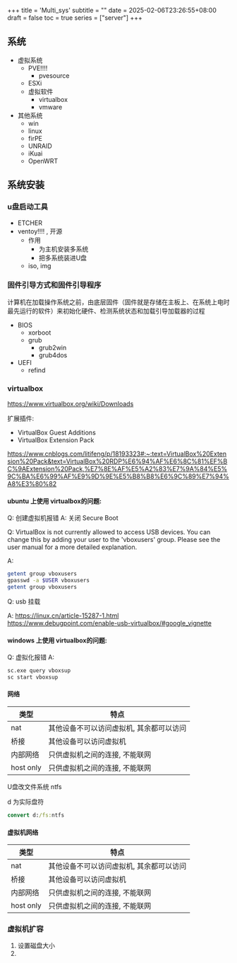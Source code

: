 +++
title = 'Multi_sys'
subtitle = ""
date = 2025-02-06T23:26:55+08:00
draft = false
toc = true
series = ["server"]
+++

## 系统

- 虚拟系统
  - PVE!!!!
    - pvesource
  - ESXi
  - 虚拟软件
    - virtualbox
    - vmware
- 其他系统
  - win
  - linux
  - firPE
  - UNRAID
  - iKuai
  - OpenWRT


## 系统安装

### u盘启动工具

- ETCHER
- ventoy!!!! , 开源
  - 作用
    - 为主机安装多系统
    - 把多系统装进U盘
  - iso, img


### 固件引导方式和固件引导程序

计算机在加载操作系统之前，由底层固件（固件就是存储在主板上、在系统上电时最先运行的软件）来初始化硬件、检测系统状态和加载引导加载器的过程

- BIOS
  - xorboot
  - grub
    - grub2win
    - grub4dos
- UEFI
  - refind


### virtualbox

<https://www.virtualbox.org/wiki/Downloads>

扩展插件:
- VirtualBox Guest Additions
- VirtualBox Extension Pack

<https://www.cnblogs.com/litifeng/p/18193323#:~:text=VirtualBox%20Extension%20Pack&text=VirtualBox%20RDP%E6%94%AF%E6%8C%81%EF%BC%9AExtension%20Pack,%E7%8E%AF%E5%A2%83%E7%9A%84%E5%9C%BA%E6%99%AF%E9%9D%9E%E5%B8%B8%E6%9C%89%E7%94%A8%E3%80%82>


#### ubuntu 上使用 virtualbox的问题:

Q: 创建虚拟机报错
A: 关闭 Secure Boot

Q: 
VirtualBox is not currently allowed to access USB devices. You can change this by adding your user to the 'vboxusers' group. Please see the user manual for a more detailed explanation.

A:
```bash
getent group vboxusers
gpasswd -a $USER vboxusers
getent group vboxusers
```

Q:
usb 挂载

A:
<https://linux.cn/article-15287-1.html>
<https://www.debugpoint.com/enable-usb-virtualbox/#google_vignette>

#### windows 上使用 virtualbox的问题:


Q: 虚拟化报错
A:
```cmd
sc.exe query vboxsup
sc start vboxsup
```


#### 网络

| 类型 | 特点 |
|---|---|
| nat | 其他设备不可以访问虚拟机, 其余都可以访问 |
| 桥接 | 其他设备可以访问虚拟机 |
| 内部网络 | 只供虚拟机之间的连接, 不能联网 |
| host only | 只供虚拟机之间的连接, 不能联网 |


U盘改文件系统 ntfs 

d 为实际盘符
```cmd 
convert d:/fs:ntfs
```

#### 虚拟机网络

| 类型 | 特点 |
|---|---|
| nat | 其他设备不可以访问虚拟机, 其余都可以访问 |
| 桥接 | 其他设备可以访问虚拟机 |
| 内部网络 | 只供虚拟机之间的连接, 不能联网 |
| host only | 只供虚拟机之间的连接, 不能联网 |


### 虚拟机扩容

1. 设置磁盘大小
2. 